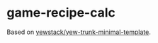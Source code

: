 # game-recipe-calc

Based on [yewstack/yew-trunk-minimal-template](https://github.com/yewstack/yew-trunk-minimal-template).
